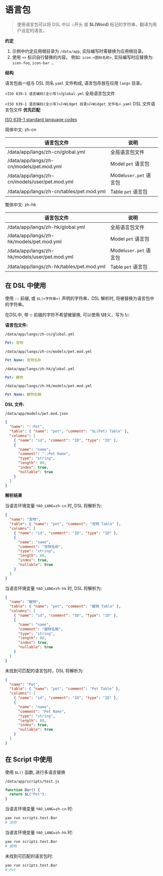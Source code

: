 # 语言包

<blockquote>
  使用语言包可以将 DSL 中以 <strong>::</strong>开头 或 <strong>$L(Word)</strong>
  标记的字符串，翻译为用户设定的语言。
</blockquote>

**约定**

1. 示例中约定应用根目录为 `/data/app`, 实际编写时需替换为应用根目录。
2. 使用 `<>` 标识自行替换的内容。 例如: `icon-<图标名称>`, 实际编写时应替换为: `icon-foo`, `icon-bar` ...

**结构**

语言包由一组与 DSL 同名 `yaml` 文件构成, 语言包存放在应用 `langs` 目录。

`<ISO 639-1 语言编码(全小写)>`/`global.yml` 全局语言包文件

`<ISO 639-1 语言编码(全小写)>`/`<Widget 目录>`/`<Widget 文件名>.yaml` DSL 文件语言包文件 **优先匹配**

[ISO 639-1 standard language codes](https://www.andiamo.co.uk/resources/iso-language-codes/)

简体中文: zh-cn

| 语言包文件                                    | 说明                   |
| --------------------------------------------- | ---------------------- |
| /data/app/langs/zh-cn/global.yml              | 全局语言包文件         |
| /data/app/langs/zh-cn/models/pet.mod.yml      | Model `pet` 语言包     |
| /data/app/langs/zh-cn/models/user/pet.mod.yml | Model`user.pet` 语言包 |
| /data/app/langs/zh-cn/tables/pet.mod.yml      | Table `pet` 语言包     |

繁体中文: zh-hk

| 语言包文件                                    | 说明                   |
| --------------------------------------------- | ---------------------- |
| /data/app/langs/zh-hk/global.yml              | 全局语言包文件         |
| /data/app/langs/zh-hk/models/pet.mod.yml      | Model `pet` 语言包     |
| /data/app/langs/zh-hk/models/user/pet.mod.yml | Model`user.pet` 语言包 |
| /data/app/langs/zh-hk/tables/pet.mod.yml      | Table `pet` 语言包     |

## 在 DSL 中使用

使用 `::` 前缀, 或 `$L(<字符串>)` 声明的字符串，DSL 解析时, 将被替换为语言包中的字符串。

<Notice type="warning">
  在DSL中, 带 <strong>::</strong> 前缀的字符不希望被替换, 可以使用
  <strong>\</strong>转义，写为 <strong>\::</strong>
</Notice>

**语言包文件:**

`/data/app/langs/zh-cn/global.yml`

```yaml
Pet: 宠物
```

`/data/app/langs/zh-cn/models/pet.mod.yml`

```yaml
Pet Name: 宠物名称
```

`/data/app/langs/zh-hk/global.yml`

```yaml
Pet: 寵物
```

`/data/app/langs/zh-hk/models/pet.mod.yml`

```yaml
Pet Name: 寵物名稱
```

**DSL 文件:**

`/data/app/models/pet.mod.json`

```json
{
  "name": "::Pet",
  "table": { "name": "pet", "comment": "$L(Pet) Table" },
  "columns": [
    { "name": "id", "comment": "ID", "type": "ID" },
    {
      "name": "name",
      "comment": "::Pet Name",
      "type": "string",
      "length": 80,
      "index": true,
      "nullable": true
    }
  ]
}
```

**解析结果**

当语言环境变量 `YAO_LANG=zh-cn` 时, DSL 将解析为:

```json
{
  "name": "宠物",
  "table": { "name": "pet", "comment": "宠物 Table" },
  "columns": [
    { "name": "id", "comment": "ID", "type": "ID" },
    {
      "name": "name",
      "comment": "宠物名称",
      "type": "string",
      "length": 80,
      "index": true,
      "nullable": true
    }
  ]
}
```

当语言环境变量 `YAO_LANG=zh-hk` 时, DSL 将解析为:

```json
{
  "name": "寵物",
  "table": { "name": "pet", "comment": "寵物 Table" },
  "columns": [
    { "name": "id", "comment": "ID", "type": "ID" },
    {
      "name": "name",
      "comment": "寵物名稱",
      "type": "string",
      "length": 80,
      "index": true,
      "nullable": true
    }
  ]
}
```

未找到可匹配的语言包时，DSL 将解析为:

```json
{
  "name": "Pet",
  "table": { "name": "pet", "comment": "Pet Table" },
  "columns": [
    { "name": "id", "comment": "ID", "type": "ID" },
    {
      "name": "name",
      "comment": "Pet Name",
      "type": "string",
      "length": 80,
      "index": true,
      "nullable": true
    }
  ]
}
```

## 在 Script 中使用

使用 `$L()` 函数, 进行多语言替换

`/data/app/scripts/test.js`

```javascript
function Bar() {
  return $L("Pet");
}
```

当语言环境变量 `YAO_LANG=zh-cn` 时:

```bash
yao run scripts.test.Bar
# 宠物
```

当语言环境变量 `YAO_LANG=zh-hk` 时:

```bash
yao run scripts.test.Bar
# 寵物
```

未找到可匹配的语言包时:

```bash
yao run scripts.test.Bar
# Pet
```

<Div style={{ display: "flex", justifyContent: "space-between" }}>
  <Link type="prev" title="使用 Widgets" link="基础/使用Widgets"></Link>
  <Link type="next" title="数据模型关联" link="进阶/数据模型关联"></Link>
</Div>
